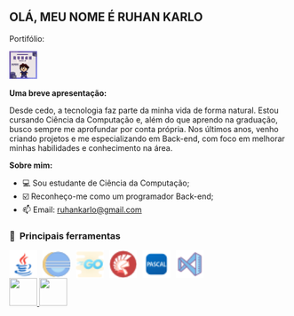 ## OLÁ, MEU NOME É RUHAN KARLO
Portifólio:

<img src = "GitRuhan.gif" width=30% height=30%> 


**Uma breve apresentação:**

Desde cedo, a tecnologia faz parte da minha vida de forma natural. Estou cursando Ciência da Computação e, além do que aprendo na graduação, busco sempre me aprofundar por conta própria. Nos últimos anos, venho criando projetos e me especializando em Back-end, com foco em melhorar minhas habilidades e conhecimento na área.


**Sobre mim:**


- 💻 Sou estudante de Ciência da Computação;
- ☑️ Reconheço-me como um programador Back-end;
- 📫 Email: ruhankarlo@gmail.com


    

<style>
    .icons-container {
      display: flex;
      gap: 10px; 
    }
    img {
      width: 50px;
      height: 50px;
    }
  </style>
</head>
<body>
  <h3> 👾 &nbsp;Principais ferramentas</h3>
  <div class="icons-container">
    <img src="javaicon.png" alt="JAVA">
    <img src="eclipseicon.png" alt="ECLIPSE IDE">
    <img src="golangicon.png" alt="GO LANG">
    <img src="delphiicon.png" alt="DELPHI">
    <img src="pascalicon.png" alt="PASCALZIN">
    <img src="vscodeicon.png" alt="VSCODE">
  </div>
  </body>

<a href="https://www.linkedin.com/in/ruhankarlo" target="_blank">
  <img src="https://i.ibb.co/Kx2GSrT/linkedin.png" width="48px" height="48px">
</a>
<a href="https://www.instagram.com/ruhankarlopro/" target="_blank">
  <img src="https://cdn.icon-icons.com/icons2/1211/PNG/512/1491579602-yumminkysocialmedia36_83067.png" width="48px" height="48px">
</a>




